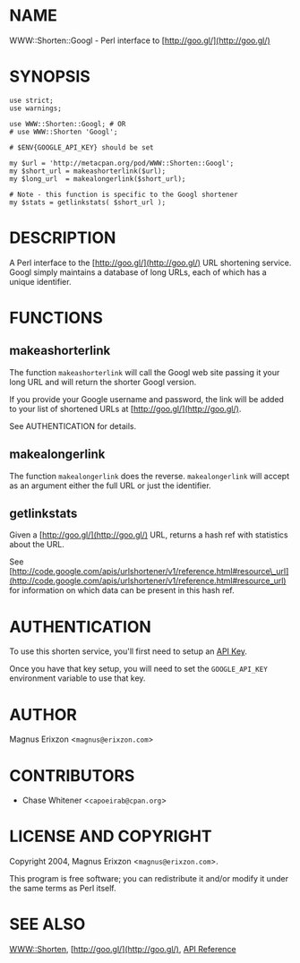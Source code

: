 # NAME

WWW::Shorten::Googl - Perl interface to [http://goo.gl/](http://goo.gl/)

# SYNOPSIS

    use strict;
    use warnings;

    use WWW::Shorten::Googl; # OR
    # use WWW::Shorten 'Googl';

    # $ENV{GOOGLE_API_KEY} should be set

    my $url = 'http://metacpan.org/pod/WWW::Shorten::Googl';
    my $short_url = makeashorterlink($url);
    my $long_url  = makealongerlink($short_url);

    # Note - this function is specific to the Googl shortener
    my $stats = getlinkstats( $short_url );

# DESCRIPTION

A Perl interface to the [http://goo.gl/](http://goo.gl/) URL shortening service. Googl simply maintains
a database of long URLs, each of which has a unique identifier.

# FUNCTIONS

## makeashorterlink

The function `makeashorterlink` will call the Googl web site passing
it your long URL and will return the shorter Googl version.

If you provide your Google username and password, the link will be added
to your list of shortened URLs at [http://goo.gl/](http://goo.gl/).

See AUTHENTICATION for details.

## makealongerlink

The function `makealongerlink` does the reverse. `makealongerlink`
will accept as an argument either the full URL or just the identifier.

## getlinkstats

Given a [http://goo.gl/](http://goo.gl/) URL, returns a hash ref with statistics about the URL.

See [http://code.google.com/apis/urlshortener/v1/reference.html#resource\_url](http://code.google.com/apis/urlshortener/v1/reference.html#resource_url)
for information on which data can be present in this hash ref.

# AUTHENTICATION

To use this shorten service, you'll first need to setup an
[API Key](https://developers.google.com/url-shortener/v1/getting_started#APIKey).

Once you have that key setup, you will need to set the `GOOGLE_API_KEY` environment
variable to use that key.

# AUTHOR

Magnus Erixzon <`magnus@erixzon.com`>

# CONTRIBUTORS

- Chase Whitener <`capoeirab@cpan.org`>

# LICENSE AND COPYRIGHT

Copyright 2004, Magnus Erixzon <`magnus@erixzon.com`>.

This program is free software; you can redistribute it and/or modify
it under the same terms as Perl itself.

# SEE ALSO

[WWW::Shorten](https://metacpan.org/pod/WWW::Shorten), [http://goo.gl/](http://goo.gl/), [API Reference](https://developers.google.com/url-shortener/v1/getting_started)
